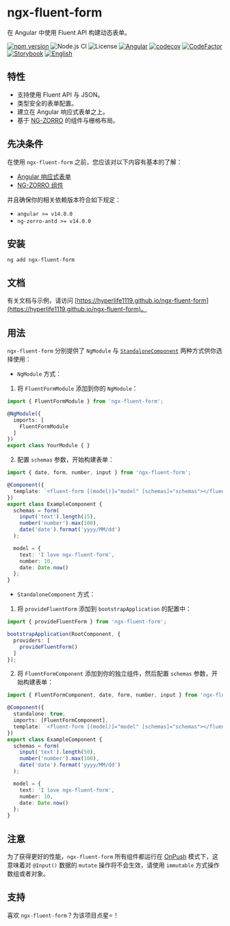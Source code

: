 # ngx-fluent-form

在 Angular 中使用 Fluent API 构建动态表单。

[![npm version](https://img.shields.io/npm/v/ngx-fluent-form/latest.svg)](https://npmjs.com/package/ngx-fluent-form)
![Node.js CI](https://github.com/HyperLife1119/ngx-fluent-form/workflows/Node.js%20CI/badge.svg)
![License](https://img.shields.io/badge/License-MIT-blue.svg)
[![Angular](https://img.shields.io/badge/Build%20with-Angular%20CLI-red?logo=angular)](https://www.github.com/angular/angular)
[![codecov](https://codecov.io/gh/HyperLife1119/ngx-fluent-form/branch/main/graph/badge.svg?token=070GEU44U0)](https://codecov.io/gh/HyperLife1119/ngx-fluent-form)
[![CodeFactor](https://www.codefactor.io/repository/github/hyperlife1119/ngx-fluent-form/badge)](https://www.codefactor.io/repository/github/hyperlife1119/ngx-fluent-form)
[![Storybook](https://cdn.jsdelivr.net/gh/storybookjs/brand@main/badge/badge-storybook.svg)](https://hyperlife1119.github.io/ngx-fluent-form)
[![English](https://img.shields.io/static/v1?label=English&message=en-US&color=212121)](https://github.com/HyperLife1119/ngx-fluent-form/blob/main/README.md)

## 特性

- 支持使用 Fluent API 与 JSON。
- 类型安全的表单配置。
- 建立在 Angular 响应式表单之上。
- 基于 [NG-ZORRO](https://ng.ant.design) 的组件与栅格布局。

## 先决条件

在使用 `ngx-fluent-form` 之前，您应该对以下内容有基本的了解：

- [Angular 响应式表单](https://angular.cn/guide/reactive-forms)
- [NG-ZORRO 组件](https://ng.ant.design)

并且确保你的相关依赖版本符合如下规定：

- `angular >= v14.0.0`
- `ng-zorro-antd >= v14.0.0`

## 安装

```shell
ng add ngx-fluent-form
```

## 文档

有关文档与示例，请访问 [https://hyperlife1119.github.io/ngx-fluent-form](https://hyperlife1119.github.io/ngx-fluent-form)。


## 用法

`ngx-fluent-form` 分别提供了 `NgModule` 与 [`StandaloneComponent`](https://angular.cn/guide/standalone-components) 两种方式供你选择使用：

- `NgModule` 方式：

1. 将 `FluentFormModule` 添加到你的 `NgModule`：

```ts
import { FluentFormModule } from 'ngx-fluent-form';

@NgModule({
  imports: [
    FluentFormModule
  ]
})
export class YourModule { }
```

2. 配置 `schemas` 参数，开始构建表单：

```ts
import { date, form, number, input } from 'ngx-fluent-form';

@Component({
  template: `<fluent-form [(model)]="model" [schemas]="schemas"></fluent-form>`
})
export class ExampleComponent {
  schemas = form(
    input('text').length(15),
    number('number').max(100),
    date('date').format('yyyy/MM/dd')
  );

  model = {
    text: 'I love ngx-fluent-form',
    number: 10,
    date: Date.now()
  };
}
```

- `StandaloneComponent` 方式：

1. 将 `provideFluentForm` 添加到 `bootstrapApplication` 的配置中：

```ts
import { provideFluentForm } from 'ngx-fluent-form';

bootstrapApplication(RootComponent, {
  providers: [
    provideFluentForm()
  ]
});
```

2. 将 `FluentFormComponent` 添加到你的独立组件，然后配置 `schemas` 参数，开始构建表单：

```ts
import { FluentFormComponent, date, form, number, input } from 'ngx-fluent-form';

@Component({
  standalone: true,
  imports: [FluentFormComponent],
  template: `<fluent-form [(model)]="model" [schemas]="schemas"></fluent-form>`
})
export class ExampleComponent {
  schemas = form(
    input('text').length(50),
    number('number').max(100),
    date('date').format('yyyy/MM/dd')
  );

  model = {
    text: 'I love ngx-fluent-form',
    number: 10,
    date: Date.now()
  };
}
```

## 注意

为了获得更好的性能，`ngx-fluent-form` 所有组件都运行在 [OnPush](https://angular.io/api/core/ChangeDetectionStrategy) 模式下，这意味着对 `@Input()` 数据的 `mutate` 操作将不会生效，请使用 `immutable` 方式操作数组或者对象。

## 支持

喜欢 `ngx-fluent-form`？为该项目点星⭐！
